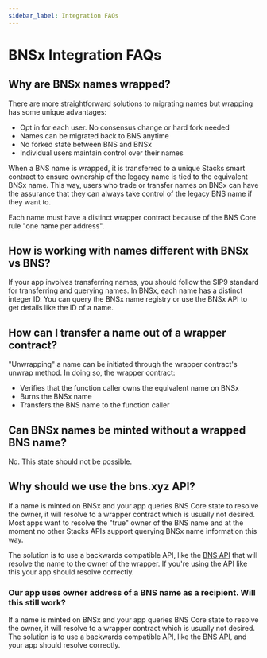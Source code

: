 ```yaml
---
sidebar_label: Integration FAQs
---
```


# BNSx Integration FAQs

## Why are BNSx names wrapped?

There are more straightforward solutions to migrating names but wrapping has some unique advantages:

- Opt in for each user. No consensus change or hard fork needed
- Names can be migrated back to BNS anytime
- No forked state between BNS and BNSx
- Individual users maintain control over their names

When a BNS name is wrapped, it is transferred to a unique Stacks smart contract to ensure ownership of the legacy name is tied to the equivalent BNSx name. This way, users who trade or transfer names on BNSx can have the assurance that they can always take control of the legacy BNS name if they want to.

Each name must have a distinct wrapper contract because of the BNS Core rule "one name per address".

## How is working with names different with BNSx vs BNS?

If your app involves transferring names, you should follow the SIP9 standard for transferring and querying names. In BNSx, each name has a distinct integer ID. You can query the BNSx name registry or use the BNSx API to get details like the ID of a name.

## How can I transfer a name out of a wrapper contract?

"Unwrapping" a name can be initiated through the wrapper contract's unwrap method. In doing so, the wrapper contract:

- Verifies that the function caller owns the equivalent name on BNSx
- Burns the BNSx name
- Transfers the BNS name to the function caller

## Can BNSx names be minted without a wrapped BNS name?

No. This state should not be possible.

## Why should we use the bns.xyz API?

If a name is minted on BNSx and your app queries BNS Core state to resolve the owner, it will resolve to a wrapper contract which is usually not desired. Most apps want to resolve the "true" owner of the BNS name and at the moment no other Stacks APIs support querying BNSx name information this way.

The solution is to use a backwards compatible API, like the [BNS API](../developer-tools/api) that will resolve the name to the owner of the wrapper. If you're using the API like this your app should resolve correctly.

### Our app uses owner address of a BNS name as a recipient. Will this still work?

If a name is minted on BNSx and your app queries BNS Core state to resolve the owner, it will resolve to a wrapper contract which is usually not desired. The solution is to use a backwards compatible API, like the [BNS API](../developer-tools/api), and your app should resolve correctly.
